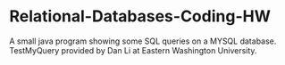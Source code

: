 # Relational-Databases-Coding-HW
A small java program showing some SQL queries on a MYSQL database. 
TestMyQuery provided by Dan Li at Eastern Washington University.
